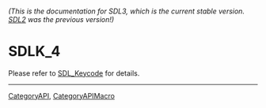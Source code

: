 ###### (This is the documentation for SDL3, which is the current stable version. [SDL2](https://wiki.libsdl.org/SDL2/) was the previous version!)
# SDLK_4

Please refer to [SDL_Keycode](SDL_Keycode) for details.

----
[CategoryAPI](CategoryAPI), [CategoryAPIMacro](CategoryAPIMacro)

